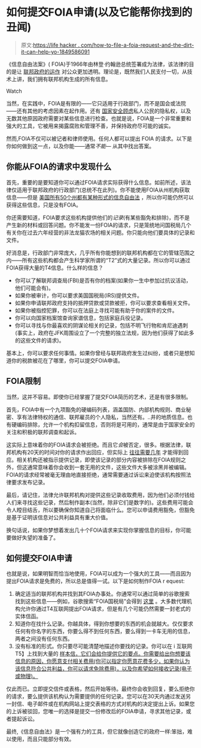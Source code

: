 # 如何提交FOIA申请(以及它能帮你找到的丑闻)

> 原文:[https://life hacker . com/how-to-file-a-foia-request-and-the-dirt-it-can-help-yo-1849586091](https://lifehacker.com/how-to-file-a-foia-request-and-the-dirt-it-can-help-yo-1849586091)

《信息自由法案》( FOIA)于1966年由林登·约翰逊总统签署成为法律，该法律的目的是让 [联邦政府的运作](https://lifehacker.com/learn-where-every-penny-of-your-taxes-go-with-this-site-1830201711) 对公众更加透明。理论是，既然我们人民支付一切，从技术上讲，我们拥有联邦机构生成的所有信息。

Watch

当然，在实践中，FOIA是有限的——它只适用于行政部门，而不是国会或法院——还有其他的考虑因素在起作用。还有 [国家安全顾虑](https://lifehacker.com/what-classified-information-means-and-what-happens-i-1795303295)私人公民的隐私权，以及无数其他原因政府需要对某些信息进行检查。也就是说，FOIA是一个非常重要和强大的工具，它被用来揭露腐败和管理不善，并保持政府尽可能的诚实。

然而,FOIA不仅可以被记者和律师使用。任何人都可以提出 FOIA 的请求。以下是你如何做到这一点，以及你能——通常*不能—* 从其中找出答案。

## 你能从FOIA的请求中发现什么

首先，重要的是要知道你可以通过FOIA请求实际获得什么信息。如前所述，该法律仅适用于联邦政府的行政部门(总统不在此列)。你不能使用FOIA从州机构获取信息——但是 [美国所有50个州都有某种形式的信息自由法](http://www.foiadvocates.com/records.html) ，所以你可能仍然可以获得这些信息，只是没有FOIA。

你还需要知道，FOIA要求这些机构提供他们的*记录*(有某些豁免和排除)，而不是产生新的材料或回答问题。你不能发一份FOIA的请求，只是笼统地问国税局几个有关你在过去六年经营的非法龙猫农场的相关问题。你只能向他们要具体的记录和文件。

好消息是，行政部门非常庞大，几乎所有你能想到的联邦机构都在它的管辖范围之内——所有这些机构都会产生科学家所谓的“T2”式的大量记录。所以你可以通过FOIA获得大量的T4信息。什么样的信息？

*   你可以了解联邦调查局(FBI)是否有你的档案(如果你一生中参加过抗议活动，他们可能会有)。
*   如果你被审计，你可以要求美国国税局(IRS)提供文件。
*   如果你申请联邦政府支持的抵押贷款或贷款被拒，你可以要求查看相关文件。
*   如果你被指控犯罪，你可以在法庭上寻找可能有助于你的案件的文件。
*   你可以向国家档案馆查询家谱信息，包括家庭兵役记录。
*   你可以寻找与你最喜欢的阴谋论相关的记录，包括不明飞行物和肯尼迪遇刺(事实上，政府在JFK周围设立了一个完整的独立法规，因为他们获得了如此多的这些文件的请求)。

基本上，你可以要求任何事情。如果你曾经与联邦政府发生过纠纷，或者只是想知道你的税款被花在了哪里，你可以提交FOIA申请。

## FOIA限制

当然，这并不容易。即使你已经掌握了提交FOIA简历的艺术，还是有很多限制。

首先，FOIA中有一个九项豁免的硬编码列表，涵盖国防、内部机构规则、商业秘密、享有法律特权的通信、联邦雇员的个人隐私，当然还有。..井的地质信息。也有硬编码排除，允许一个机构扣留信息，否则将是可用的，通常是由于国家安全的关注和积极的联邦调查和起诉。

这实际上意味着你的FOIA请求会被拒绝。而且它*会*被否定，很多。根据法律，联邦机构有20天的时间对你的请求作出回应，但实际上 [往往需要几年](https://www.usatoday.com/story/opinion/2018/03/16/sex-abuse-secret-surveillance-freedom-information-requests-have-helped-uncover-truth/431469002/) 才能得到回应。相关机构还被指示提供记录，即使该记录的部分内容被排除在FOIA规则之外，但这通常意味着你会收到一套无用的文件，这些文件大多被涂黑并被编辑。FOIA的请求经常被毫无理由地直接拒绝，通常需要通过诉讼来迫使该机构按照法律要求发布记录。

最后，请记住，法律允许联邦机构对提供这些记录收取费用，因为他们必须付钱给人们来寻找这些记录，然后制作副本(当然，除非它们是数字的)。这些费用可能会令人瞠目结舌，所以要确保你知道自己将面临什么。您可以申请费用豁免，但豁免是基于证明该信息对公共利益具有重大价值。

换句话说，如果你梦想着发出几十个FOIA请求来实现你掌握信息的目标，你可能要做好失望的准备了。

## 如何提交FOIA申请

也就是说，如果明智而恰当地使用，FOIA可以成为一个强大的工具——而且因为提出FOIA请求是免费的，所以总是值得一试。以下是如何制作FOIA r equest:

1.  确定适当的联邦机构并找到其FOIA办事处。你通常可以通过简单的谷歌搜索找到这些信息——例如，谷歌搜索“FOIA国税局”会得到 [这里](https://www.irs.gov/privacy-disclosure/freedom-of-information-act-foia-guidelines) 。大多数代理机构允许你通过T4互联网提出FOIA请求，但是有几个可能仍然需要一封老式的实体信函。
2.  知道你在找什么记录。你越具体，得到你想要的东西的机会就越大。仅仅要求任何有你名字的东西，你要么得不到任何东西，要么得到一卡车无用的信息，两者之间没有任何东西。
3.  没有标准的形式。你只要尽可能清楚地描述你要找的记录。你可以在 i 互联网T5】上找到大量的 [样本信，它们会给你提供它的要点。你需要给出你想要该信息的原因，你愿意支付相关费用(你可以指定你愿意花费多少，如果你认为该信息符合公共利益，你可以请求免除费用)，以及你希望如何接收记录(电子或物理)。](https://www.aclu-wa.org/docs/sample-foia-request)

仅此而已。立即提交信件或表格，然后开始等待。最终你会收到回复，要么拒绝你的请求，要么提供该机构认为需要提供的任何记录。您可以在30天内通过发送另一封信、电子邮件或在机构网站上提交表格的方式对机构的决定提出上诉。如果您的上诉被驳回，您唯一的选择是提交一份修改后的FOIA申请，寻求其他记录，或者提起诉讼。

最终,《信息自由法》是一个强有力的工具，但它就像创造它的政府一样:笨拙，难以使用，而且只能部分有效。